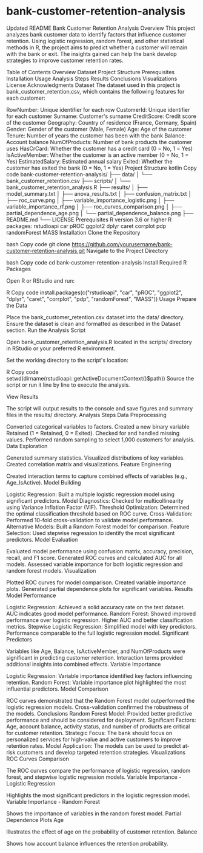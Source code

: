 # bank-customer-retention-analysis

Updated README
Bank Customer Retention Analysis
Overview
This project analyzes bank customer data to identify factors that influence customer retention. Using logistic regression, random forest, and other statistical methods in R, the project aims to predict whether a customer will remain with the bank or exit. The insights gained can help the bank develop strategies to improve customer retention rates.

Table of Contents
Overview
Dataset
Project Structure
Prerequisites
Installation
Usage
Analysis Steps
Results
Conclusions
Visualizations
License
Acknowledgments
Dataset
The dataset used in this project is bank_customer_retention.csv, which contains the following features for each customer:

RowNumber: Unique identifier for each row
CustomerId: Unique identifier for each customer
Surname: Customer's surname
CreditScore: Credit score of the customer
Geography: Country of residence (France, Germany, Spain)
Gender: Gender of the customer (Male, Female)
Age: Age of the customer
Tenure: Number of years the customer has been with the bank
Balance: Account balance
NumOfProducts: Number of bank products the customer uses
HasCrCard: Whether the customer has a credit card (0 = No, 1 = Yes)
IsActiveMember: Whether the customer is an active member (0 = No, 1 = Yes)
EstimatedSalary: Estimated annual salary
Exited: Whether the customer has exited the bank (0 = No, 1 = Yes)
Project Structure
kotlin
Copy code
bank-customer-retention-analysis/
├── data/
│   └── bank_customer_retention.csv
├── scripts/
│   └── bank_customer_retention_analysis.R
├── results/
│   ├── model_summary.txt
│   ├── anova_results.txt
│   ├── confusion_matrix.txt
│   ├── roc_curve.png
│   ├── variable_importance_logistic.png
│   ├── variable_importance_rf.png
│   ├── roc_curves_comparison.png
│   ├── partial_dependence_age.png
│   └── partial_dependence_balance.png
├── README.md
└── LICENSE
Prerequisites
R version 3.6 or higher
R packages:
rstudioapi
car
pROC
ggplot2
dplyr
caret
corrplot
pdp
randomForest
MASS
Installation
Clone the Repository

bash
Copy code
git clone https://github.com/yourusername/bank-customer-retention-analysis.git
Navigate to the Project Directory

bash
Copy code
cd bank-customer-retention-analysis
Install Required R Packages

Open R or RStudio and run:

R
Copy code
install.packages(c("rstudioapi", "car", "pROC", "ggplot2", "dplyr", "caret", "corrplot", "pdp", "randomForest", "MASS"))
Usage
Prepare the Data

Place the bank_customer_retention.csv dataset into the data/ directory.
Ensure the dataset is clean and formatted as described in the Dataset section.
Run the Analysis Script

Open bank_customer_retention_analysis.R located in the scripts/ directory in RStudio or your preferred R environment.

Set the working directory to the script's location:

R
Copy code
setwd(dirname(rstudioapi::getActiveDocumentContext()$path))
Source the script or run it line by line to execute the analysis.

View Results

The script will output results to the console and save figures and summary files in the results/ directory.
Analysis Steps
Data Preprocessing

Converted categorical variables to factors.
Created a new binary variable Retained (1 = Retained, 0 = Exited).
Checked for and handled missing values.
Performed random sampling to select 1,000 customers for analysis.
Data Exploration

Generated summary statistics.
Visualized distributions of key variables.
Created correlation matrix and visualizations.
Feature Engineering

Created interaction terms to capture combined effects of variables (e.g., Age_IsActive).
Model Building

Logistic Regression: Built a multiple logistic regression model using significant predictors.
Model Diagnostics: Checked for multicollinearity using Variance Inflation Factor (VIF).
Threshold Optimization: Determined the optimal classification threshold based on ROC curve.
Cross-Validation: Performed 10-fold cross-validation to validate model performance.
Alternative Models: Built a Random Forest model for comparison.
Feature Selection: Used stepwise regression to identify the most significant predictors.
Model Evaluation

Evaluated model performance using confusion matrix, accuracy, precision, recall, and F1 score.
Generated ROC curves and calculated AUC for all models.
Assessed variable importance for both logistic regression and random forest models.
Visualization

Plotted ROC curves for model comparison.
Created variable importance plots.
Generated partial dependence plots for significant variables.
Results
Model Performance

Logistic Regression:
Achieved a solid accuracy rate on the test dataset.
AUC indicates good model performance.
Random Forest:
Showed improved performance over logistic regression.
Higher AUC and better classification metrics.
Stepwise Logistic Regression:
Simplified model with key predictors.
Performance comparable to the full logistic regression model.
Significant Predictors

Variables like Age, Balance, IsActiveMember, and NumOfProducts were significant in predicting customer retention.
Interaction terms provided additional insights into combined effects.
Variable Importance

Logistic Regression:
Variable importance identified key factors influencing retention.
Random Forest:
Variable importance plot highlighted the most influential predictors.
Model Comparison

ROC curves demonstrated that the Random Forest model outperformed the logistic regression models.
Cross-validation confirmed the robustness of the models.
Conclusions
Random Forest Model: Provided better predictive performance and should be considered for deployment.
Significant Factors: Age, account balance, activity status, and number of products are critical for customer retention.
Strategic Focus: The bank should focus on personalized services for high-value and active customers to improve retention rates.
Model Application: The models can be used to predict at-risk customers and develop targeted retention strategies.
Visualizations
ROC Curves Comparison

The ROC curves compare the performance of logistic regression, random forest, and stepwise logistic regression models.
Variable Importance - Logistic Regression

Highlights the most significant predictors in the logistic regression model.
Variable Importance - Random Forest

Shows the importance of variables in the random forest model.
Partial Dependence Plots
Age

Illustrates the effect of age on the probability of customer retention.
Balance

Shows how account balance influences the retention probability.
